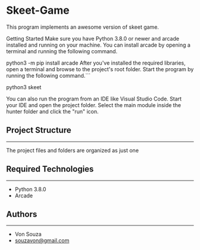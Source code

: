 # Skeet-Game
This program implements an awesome version of skeet game.

Getting Started
Make sure you have Python 3.8.0 or newer and arcade installed and running on your machine. You can install arcade by opening a terminal and running the following command.

python3 -m pip install arcade
After you've installed the required libraries, open a terminal and browse to the project's root folder. Start the program by running the following command.```

python3 skeet

You can also run the program from an IDE like Visual Studio Code. Start your IDE and open the 
project folder. Select the main module inside the hunter folder and click the "run" icon.

## Project Structure
---
The project files and folders are organized as just one 


## Required Technologies
---
* Python 3.8.0
* Arcade

## Authors
---
* Von Souza
* souzavon@gmail.com
